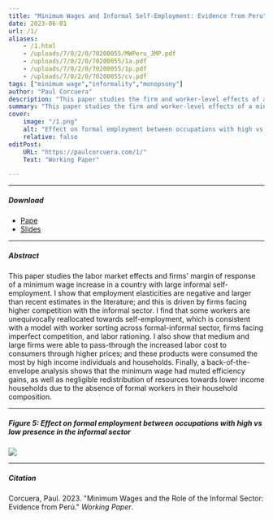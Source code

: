 ```yaml
---
title: "Minimum Wages and Informal Self-Employment: Evidence from Peru" 
date: 2023-06-01
url: /1/
aliases: 
    - /1.html
    - /uploads/7/0/2/0/70200055/MWPeru_JMP.pdf
    - /uploads/7/0/2/0/70200055/1a.pdf
    - /uploads/7/0/2/0/70200055/1p.pdf
    - /uploads/7/0/2/0/70200055/cv.pdf
tags: ["minimum wage","informality","monopsony"]
author: "Paul Corcuera"
description: "This paper studies the firm and worker-level effects of a minimum wage increase in Perú: the presence of the informal sector in the labor market is tighly connected to the heterogeneous effects of this policy." 
summary: "This paper studies the firm and worker-level effects of a minimum wage increase in Perú: the presence of the informal sector in the labor market is tighly connected to the heterogeneous effects of this policy." 
cover:
    image: "/1.png"
    alt: "Effect on formal employment between occupations with high vs low presence in the informal sector"
    relative: false
editPost:
    URL: "https://paulcorcuera.com/1/"
    Text: "Working Paper"

---
```


---

##### Download

- [Pape](/MWPeru_JMP.pdf)
- [Slides](/presentationJMP.pdf)

---

##### Abstract

This paper studies the labor market effects and firms' margin of response of a minimum wage increase in a country with large informal self-employment. I show that employment elasticities are negative and larger than recent estimates in the literature; and this is driven by firms facing higher competition with the informal sector. I find that some workers are unequivocally reallocated towards self-employment, which is consistent with a model with worker sorting across formal-informal sector, firms facing imperfect competition, and labor rationing. I also show that medium and large firms were able to pass-through the increased labor cost to consumers through higher prices; and these products were consumed the most by high income individuals and households. Finally, a back-of-the-envelope analysis shows that the minimum wage had muted efficiency gains, as well as negligible redistribution of resources towards lower income households due to the absence of formal workers in their household composition.

---

##### Figure 5: Effect on formal employment between occupations with high vs low presence in the informal sector

![](/1f.png)

---

##### Citation

Corcuera, Paul. 2023. "Minimum Wages and the Role of the Informal Sector: Evidence from Perú." *Working Paper*.

